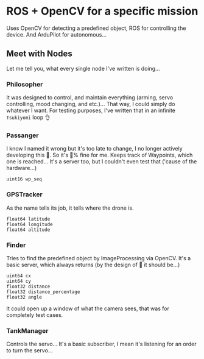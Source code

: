 # ROS + OpenCV for a specific mission

Uses OpenCV for detecting a predefined object, ROS for controlling the device. And ArduPilot for autonomous...

## Meet with Nodes

Let me tell you, what every single node I've written is doing...

### Philosopher

It was designed to control, and maintain everything (arming, servo controlling, mood changing, and etc.)...
That way, I could simply do whatever I want. For testing purposes, I've written that in an infinite `Tsukiyomi` loop :ok_hand:

### Passanger

I know I named it wrong but it's too late to change, I no longer actively developing this :poop:. So it's :100:% fine for me.
Keeps track of Waypoints, which one is reached...
It's a server too, but I couldn't even test that ('cause of the hardware...)

```
uint16 wp_seq
```

### GPSTracker

As the name tells its job, it tells where the drone is.

```
float64 latitude
float64 longitude
float64 altitude
```

### Finder

Tries to find the predefined object by ImageProcessing via OpenCV.
It's a basic server, which always returns (by the design of :poop: it should be...)

```
uint64 cx
uint64 cy
float32 distance
float32 distance_percentage
float32 angle
```

It could open up a window of what the camera sees, that was for completely test cases.

### TankManager

Controls the servo... It's a basic subscriber, I mean it's listening for an order to turn the servo...
  
